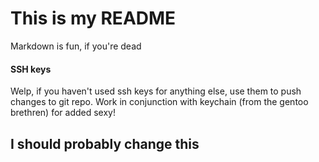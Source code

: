 # This is my README

Markdown is fun, if you're dead

#### SSH keys
Welp, if you haven't used ssh keys for anything else, use them to push changes to git repo. Work in conjunction with keychain (from the gentoo brethren) for added sexy!

## I should probably change this

